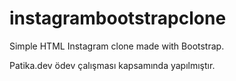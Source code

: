 # instagrambootstrapclone
Simple HTML Instagram clone made with Bootstrap.

Patika.dev ödev çalışması kapsamında yapılmıştır. 